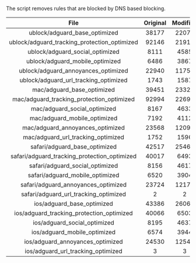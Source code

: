The script removes rules that are blocked by DNS based blocking.


| File | Original | Modified |
|:----:|:-----:|:-----:|
| ublock/adguard_base_optimized | 38177 | 22074 |
| ublock/adguard_tracking_protection_optimized | 92146 | 21914 |
| ublock/adguard_social_optimized | 8111 | 4585 |
| ublock/adguard_mobile_optimized | 6486 | 3867 |
| ublock/adguard_annoyances_optimized | 22940 | 11756 |
| ublock/adguard_url_tracking_optimized | 1743 | 1587 |
| mac/adguard_base_optimized | 39451 | 23324 |
| mac/adguard_tracking_protection_optimized | 92994 | 22691 |
| mac/adguard_social_optimized | 8167 | 4633 |
| mac/adguard_mobile_optimized | 7192 | 4112 |
| mac/adguard_annoyances_optimized | 23568 | 12091 |
| mac/adguard_url_tracking_optimized | 1752 | 1596 |
| safari/adguard_base_optimized | 42517 | 25466 |
| safari/adguard_tracking_protection_optimized | 40017 | 6493 |
| safari/adguard_social_optimized | 8156 | 4617 |
| safari/adguard_mobile_optimized | 6520 | 3904 |
| safari/adguard_annoyances_optimized | 23724 | 12170 |
| safari/adguard_url_tracking_optimized | 2 | 2 |
| ios/adguard_base_optimized | 43386 | 26069 |
| ios/adguard_tracking_protection_optimized | 40066 | 6503 |
| ios/adguard_social_optimized | 8195 | 4637 |
| ios/adguard_mobile_optimized | 6574 | 3944 |
| ios/adguard_annoyances_optimized | 24530 | 12545 |
| ios/adguard_url_tracking_optimized | 3 | 3 |